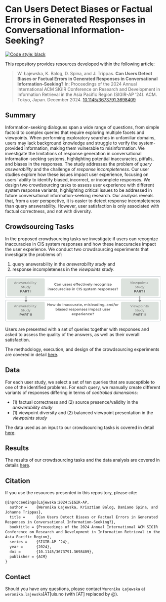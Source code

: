 # Can Users Detect Biases or Factual Errors in Generated Responses in Conversational Information-Seeking?

[![Code style: black](https://img.shields.io/badge/code%20style-black-000000.svg)](https://github.com/psf/black)

This repository provides resources developed within the following article:

> W. Łajewska, K. Balog, D. Spina, and J. Trippas. **Can Users Detect Biases or Factual Errors in Generated Responses in Conversational Information-Seeking?** In: Proceedings of the 2024 Annual International ACM SIGIR Conference on Research and Development in Information Retrieval in the Asia Pacific Region (SIGIR-AP ’24). ACM. Tokyo, Japan. December 2024. [10.1145/3673791.3698409](https://doi.org/10.1145/3673791.3698409)

## Summary

Information-seeking dialogues span a wide range of questions, from simple factoid to complex queries that require exploring multiple facets and viewpoints. When performing exploratory searches in unfamiliar domains, users may lack background knowledge and struggle to verify the system-provided information, making them vulnerable to misinformation. We investigate the limitations of response generation in conversational information-seeking systems, highlighting potential inaccuracies, pitfalls, and biases in the responses. The study addresses the problem of *query answerability* and the challenge of *response incompleteness*. Our user studies explore how these issues impact user experience, focusing on users' ability to identify biased, incorrect, or incomplete responses. We design two crowdsourcing tasks to assess user experience with different system response variants, highlighting critical issues to be addressed in future conversational information-seeking research. Our analysis reveals that, from a user perspective, it is easier to detect response incompleteness than query answerability. However, user satisfaction is only associated with factual correctness, and not with diversity.

## Crowdsourcing Tasks

In the proposed crowdsourcing tasks we investigate if users can recognize inaccuracies in CIS system responses and how these inaccuracies impact the user experience. We conduct two crowdsourcing experiments that investigate the problems of: 

1. query answerability in the *answerability study* and 
2. response incompleteness in the *viewpoints study*. 

![alt text](research_questions.png)

Users are presented with a set of queries together with responses and asked to assess the quality of the answers, as well as their overall satisfaction.

The methodology, execution, and design of the crowdsourcing experiments are covered in detail [here](crowdsourcing_task_design/README.md).

## Data

For each user study, we select a set of ten queries that are susceptible to one of the identified problems. For each query, we manually create different variants of responses differing in terms of *controlled dimensions*:

- (1) factual correctness and (2) source presence/validity in the *answerability study*
- (1) viewpoint diversity and (2) balanced viewpoint presentation in the *viewpoints study*

The data used as an input to our crowdsourcing tasks is covered in detail [here](data/README.md).

## Results

The results of our crowdsourcing tasks and the data analysis are covered in details [here](results/README.md).

## Citation

If you use the resources presented in this repository, please cite:

```
@inproceedings{Lajewska:2024:SIGIR-AP,
  author =    {Weronika Łajewska, Krisztian Balog, Damiano Spina, and Johanne Trippas},
  title =     {Can Users Detect Biases or Factual Errors in Generated Responses in Conversational Information-Seeking?},
  booktitle = {Proceedings of the 2024 Annual International ACM SIGIR Conference on Research and Development in Information Retrieval in the Asia Pacific Region},
  series =    {SIGIR-AP ’24},
  year =      {2024},
  doi =       {10.1145/3673791.3698409},
  publisher = {ACM}
}
```

## Contact

Should you have any questions, please contact `Weronika Łajewska` at `weronika.lajewska`[AT]uis.no (with [AT] replaced by @).
